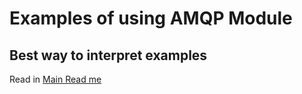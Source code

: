 # Examples of using AMQP Module

## Best way to interpret examples
Read in [Main Read me](../../README.md)